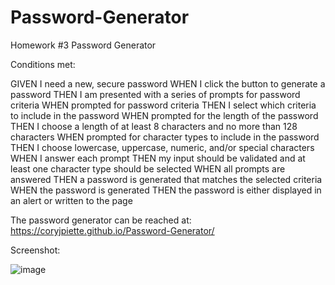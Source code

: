 # Password-Generator
Homework #3 Password Generator

Conditions met:

GIVEN I need a new, secure password
WHEN I click the button to generate a password
THEN I am presented with a series of prompts for password criteria
WHEN prompted for password criteria
THEN I select which criteria to include in the password
WHEN prompted for the length of the password
THEN I choose a length of at least 8 characters and no more than 128 characters
WHEN prompted for character types to include in the password
THEN I choose lowercase, uppercase, numeric, and/or special characters
WHEN I answer each prompt
THEN my input should be validated and at least one character type should be selected
WHEN all prompts are answered
THEN a password is generated that matches the selected criteria
WHEN the password is generated
THEN the password is either displayed in an alert or written to the page

The password generator can be reached at: https://coryjpiette.github.io/Password-Generator/

Screenshot:

![image](https://user-images.githubusercontent.com/60293516/121233083-4251ba00-c860-11eb-9463-c04604421836.png)
